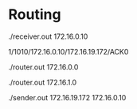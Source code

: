 # Routing

./receiver.out 172.16.0.10

1/1010/172.16.0.10/172.16.19.172/ACK0

./router.out 172.16.0.0

./router.out 172.16.1.0

./sender.out 172.16.19.172 172.16.0.10
